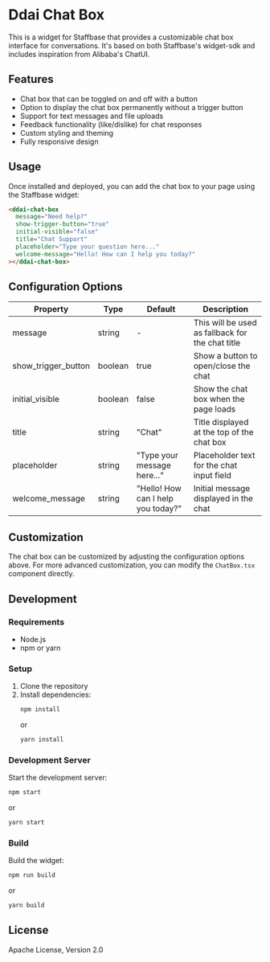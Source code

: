 # Ddai Chat Box

This is a widget for Staffbase that provides a customizable chat box interface for conversations. It's based on both Staffbase's widget-sdk and includes inspiration from Alibaba's ChatUI.

## Features

- Chat box that can be toggled on and off with a button
- Option to display the chat box permanently without a trigger button
- Support for text messages and file uploads
- Feedback functionality (like/dislike) for chat responses
- Custom styling and theming
- Fully responsive design

## Usage

Once installed and deployed, you can add the chat box to your page using the Staffbase widget:

```html
<ddai-chat-box
  message="Need help?"
  show-trigger-button="true"
  initial-visible="false"
  title="Chat Support"
  placeholder="Type your question here..."
  welcome-message="Hello! How can I help you today?"
></ddai-chat-box>
```

## Configuration Options

| Property            | Type    | Default                            | Description                                      |
| ------------------- | ------- | ---------------------------------- | ------------------------------------------------ |
| message             | string  | -                                  | This will be used as fallback for the chat title |
| show_trigger_button | boolean | true                               | Show a button to open/close the chat             |
| initial_visible     | boolean | false                              | Show the chat box when the page loads            |
| title               | string  | "Chat"                             | Title displayed at the top of the chat box       |
| placeholder         | string  | "Type your message here..."        | Placeholder text for the chat input field        |
| welcome_message     | string  | "Hello! How can I help you today?" | Initial message displayed in the chat            |

## Customization

The chat box can be customized by adjusting the configuration options above. For more advanced customization, you can modify the `ChatBox.tsx` component directly.

## Development

### Requirements

- Node.js
- npm or yarn

### Setup

1. Clone the repository
2. Install dependencies:
   ```bash
   npm install
   ```
   or
   ```bash
   yarn install
   ```

### Development Server

Start the development server:

```bash
npm start
```

or

```bash
yarn start
```

### Build

Build the widget:

```bash
npm run build
```

or

```bash
yarn build
```

## License

Apache License, Version 2.0
